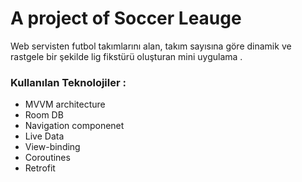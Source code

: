 # A project of Soccer Leauge
Web servisten  futbol takımlarını alan, takım sayısına göre dinamik ve rastgele bir şekilde lig fikstürü oluşturan mini uygulama .
### Kullanılan Teknolojiler :
* MVVM architecture
* Room DB
* Navigation componenet
* Live Data
* View-binding
* Coroutines
* Retrofit
  
